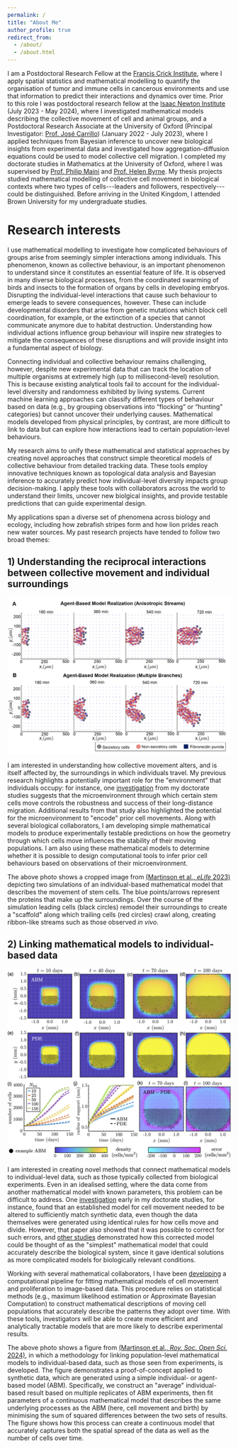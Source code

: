 ```yaml
---
permalink: /
title: "About Me"
author_profile: true
redirect_from: 
  - /about/
  - /about.html
---
```


I am a Postdoctoral Research Fellow at the [Francis Crick Institute](https://www.crick.ac.uk/), where I apply spatial statistics and mathematical modelling to quantify the organisation of tumor and immune cells in cancerous environments and use that information to predict their interactions and dynamics over time. Prior to this role I was postdoctoral research fellow at the [Isaac Newton Institute](https://www.newton.ac.uk/) (July 2023 - May 2024), where I investigated mathematical models describing the collective movement of cell and animal groups, and a Postdoctoral Research Associate at the University of Oxford (Principal Investigator: [Prof. José Carrillo](https://www.maths.ox.ac.uk/people/jose.carrillodelaplata)) (January 2022 - July 2023), where I applied techniques from Bayesian inference to uncover new biological insights from experimental data and investigated how aggregation-diffusion equations could be used to model collective cell migration. I completed my doctorate studies in Mathematics at the University of Oxford, where I was supervised by [Prof. Philip Maini](https://people.maths.ox.ac.uk/maini/) and [Prof. Helen Byrne](https://www.maths.ox.ac.uk/people/helen.byrne). My thesis projects studied mathematical modelling of collective cell movement in biological contexts where two types of cells---leaders and followers, respectively---could be distinguished. Before arriving in the United Kingdom, I attended Brown University for my undergraduate studies.
<!-- and grew up in Evanston, IL, USA (a suburb of Chicago). -->


Research interests
==================
I use mathematical modelling to investigate how complicated behaviours of groups arise from seemingly simpler interactions among individuals. This phenomenon, known as collective behaviour, is an important phenomenon to understand since it constitutes an essential feature of life. It is observed in many diverse biological processes, from the coordinated swarming of birds and insects to the formation of organs by cells in developing embryos. Disrupting the individual-level interactions that cause such behaviour to emerge leads to severe consequences, however. These can include developmental disorders that arise from genetic mutations which block cell coordination, for example, or the extinction of a species that cannot communicate anymore due to habitat destruction. Understanding how individual actions influence group behaviour will inspire new strategies to mitigate the consequences of these disruptions and will provide insight into a fundamental aspect of biology.

Connecting individual and collective behaviour remains challenging, however, despite new experimental data that can track the location of multiple organisms at extremely high (up to millisecond-level) resolution. This is because existing analytical tools fail to account for the individual-level diversity and randomness exhibited by living systems. Current machine learning approaches can classify different types of behaviour based on data (e.g., by grouping observations into “flocking” or “hunting” categories) but cannot uncover their underlying causes. Mathematical models developed from physical principles, by contrast, are more difficult to link to data but can explore how interactions lead to certain population-level behaviours.

My research aims to unify these mathematical and statistical approaches by creating novel approaches that construct simple theoretical models of collective behaviour from detailed tracking data. These tools employ innovative techniques known as topological data analysis and Bayesian inference to accurately predict how individual-level diversity impacts group decision-making. I apply these tools with collaborators across the world to understand their limits, uncover new biolgical insights, and provide testable predictions that can guide experimental design.

My applications span a diverse set of phenomena across biology and ecology, including how zebrafish stripes form and how lion prides reach new water sources. My past research projects have tended to follow two broad themes:

## 1) Understanding the reciprocal interactions between collective movement and individual surroundings

![image](../images/ResearchImage1.png)

I am interested in understanding how collective movement alters, and is itself affected by, the surroundings in which individuals travel. My previous research highlights a potentially important role for the "environment" that individuals occupy: for instance, one [investigation](https://elifesciences.org/articles/83792) from my doctorate studies suggests that the microenvironment through which certain stem cells move controls the robustness and success of their long-distance migration. Additional results from that study also highlighted the potential for the microenvironment to &quot;encode&quot; prior cell movements. Along with several biological collaborators, I am developing simple mathematical models to produce experimentally testable predictions on how the geometry through which cells move influences the stability of their moving populations. I am also using these mathematical models to determine whether it is possible to design computational tools to infer prior cell behaviours based on observations of their microenvironment.

<!-- Mathematical modelling and analysis of collective cell movement within environments that are heterogeneous in space and change in time.  -->

The above photo shows a cropped image from [(Martinson et al., <i>eLife</i> 2023)](https://elifesciences.org/articles/83792) depicting two simulations of an individual-based mathematical model that describes the movement of stem cells. The blue points/arrows represent the proteins that make up the surroundings. Over the course of the simulation leading cells (black circles) remodel their surroundings to create a &quot;scaffold&quot; along which trailing cells (red circles) crawl along, creating ribbon-like streams such as those observed <i>in vivo</i>.

## 2) Linking mathematical models to individual-based data

![image](../images/ResearchImage2.png)

I am interested in creating novel methods that connect mathematical models to individual-level data, such as those typically collected from biological experiments. Even in an idealised setting, where the data come from another mathematical model with known parameters, this problem can be difficult to address. One [investigation](https://journals.aps.org/pre/abstract/10.1103/PhysRevE.102.062417) early in my doctorate studies, for instance, found that an established model for cell movement needed to be altered to sufficiently match synthetic data, even though the data themselves were generated using identical rules for how cells move and divide. However, that paper also showed that it was possible to correct for such errors, and [other studies](https://link.springer.com/article/10.1007/s00285-021-01570-w) demonstrated how this corrected model could be thought of as the &quot;simplest&quot; mathematical model that could accurately describe the biological system, since it gave identical solutions as more complicated models for biologically relevant conditions.

Working with several mathematical collaborators, I have been [developing](https://royalsocietypublishing.org/doi/full/10.1098/rsos.232002) a computational pipeline for fitting mathematical models of cell movement and proliferation to image-based data. This procedure relies on statistical methods (e.g., maximum likelihood estimation or Approximate Bayesian Computation) to construct mathematical descriptions of moving cell populations that accurately describe the patterns they adopt over time. With these tools, investigators will be able to create more efficient and analytically tractable models that are more likely to describe experimental results.

The above photo shows a figure from [(Martinson et al., <i>Roy. Soc. Open Sci.</i> 2024)](https://royalsocietypublishing.org/doi/full/10.1098/rsos.232002), in which a methodology for linking population-level mathematical models to individual-based data, such as those seen from experiments, is developed. The figure demonstrates a proof-of-concept applied to synthetic data, which are generated using a simple individual- or agent-based model (ABM). Specifically, we construct an &quot;average&quot; individual-based result based on multiple replicates of ABM experiments, then fit parameters of a continuous mathematical model that describes the same underlying processes as the ABM (here, cell movement and birth) by minimising the sum of squared differences between the two sets of results. The figure shows how this process can create a continuous model that accurately captures both the spatial spread of the data as well as the number of cells over time.
